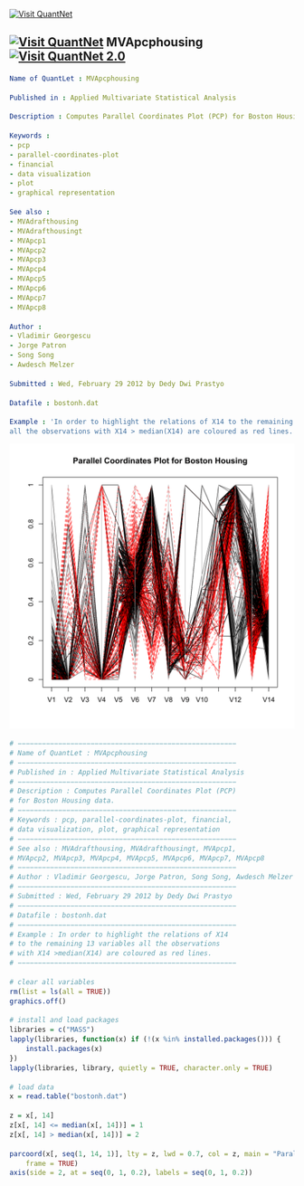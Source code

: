 
[<img src="https://github.com/QuantLet/Styleguide-and-Validation-procedure/blob/master/pictures/banner.png" alt="Visit QuantNet">](http://quantlet.de/index.php?p=info)

## [<img src="https://github.com/QuantLet/Styleguide-and-Validation-procedure/blob/master/pictures/qloqo.png" alt="Visit QuantNet">](http://quantlet.de/) **MVApcphousing** [<img src="https://github.com/QuantLet/Styleguide-and-Validation-procedure/blob/master/pictures/QN2.png" width="60" alt="Visit QuantNet 2.0">](http://quantlet.de/d3/ia)

```yaml
Name of QuantLet : MVApcphousing

Published in : Applied Multivariate Statistical Analysis

Description : Computes Parallel Coordinates Plot (PCP) for Boston Housing data.

Keywords : 
- pcp
- parallel-coordinates-plot
- financial
- data visualization
- plot
- graphical representation

See also : 
- MVAdrafthousing
- MVAdrafthousingt
- MVApcp1
- MVApcp2
- MVApcp3
- MVApcp4
- MVApcp5
- MVApcp6
- MVApcp7
- MVApcp8

Author :
- Vladimir Georgescu
- Jorge Patron
- Song Song
- Awdesch Melzer

Submitted : Wed, February 29 2012 by Dedy Dwi Prastyo

Datafile : bostonh.dat

Example : 'In order to highlight the relations of X14 to the remaining 13 variables
all the observations with X14 > median(X14) are coloured as red lines.'
```

![Picture1](MVApcphousing.png)


```r
# −−−−−−−−−−−−−−−−−−−−−−−−−−−−−−−−−−−−−−−−−−−−−−−−−−−−−−
# Name of QuantLet : MVApcphousing
# −−−−−−−−−−−−−−−−−−−−−−−−−−−−−−−−−−−−−−−−−−−−−−−−−−−−−−
# Published in : Applied Multivariate Statistical Analysis
# −−−−−−−−−−−−−−−−−−−−−−−−−−−−−−−−−−−−−−−−−−−−−−−−−−−−−−
# Description : Computes Parallel Coordinates Plot (PCP) 
# for Boston Housing data.
# −−−−−−−−−−−−−−−−−−−−−−−−−−−−−−−−−−−−−−−−−−−−−−−−−−−−−−
# Keywords : pcp, parallel-coordinates-plot, financial, 
# data visualization, plot, graphical representation
# −−−−−−−−−−−−−−−−−−−−−−−−−−−−−−−−−−−−−−−−−−−−−−−−−−−−−−
# See also : MVAdrafthousing, MVAdrafthousingt, MVApcp1, 
# MVApcp2, MVApcp3, MVApcp4, MVApcp5, MVApcp6, MVApcp7, MVApcp8 
# −−−−−−−−−−−−−−−−−−−−−−−−−−−−−−−−−−−−−−−−−−−−−−−−−−−−−−
# Author : Vladimir Georgescu, Jorge Patron, Song Song, Awdesch Melzer
# −−−−−−−−−−−−−−−−−−−−−−−−−−−−−−−−−−−−−−−−−−−−−−−−−−−−−−
# Submitted : Wed, February 29 2012 by Dedy Dwi Prastyo
# −−−−−−−−−−−−−−−−−−−−−−−−−−−−−−−−−−−−−−−−−−−−−−−−−−−−−−
# Datafile : bostonh.dat
# −−−−−−−−−−−−−−−−−−−−−−−−−−−−−−−−−−−−−−−−−−−−−−−−−−−−−−
# Example : In order to highlight the relations of X14 
# to the remaining 13 variables all the observations 
# with X14 >median(X14) are coloured as red lines.
# −−−−−−−−−−−−−−−−−−−−−−−−−−−−−−−−−−−−−−−−−−−−−−−−−−−−−−

# clear all variables
rm(list = ls(all = TRUE))
graphics.off()

# install and load packages
libraries = c("MASS")
lapply(libraries, function(x) if (!(x %in% installed.packages())) {
    install.packages(x)
})
lapply(libraries, library, quietly = TRUE, character.only = TRUE)

# load data
x = read.table("bostonh.dat")

z = x[, 14]
z[x[, 14] <= median(x[, 14])] = 1
z[x[, 14] > median(x[, 14])] = 2

parcoord(x[, seq(1, 14, 1)], lty = z, lwd = 0.7, col = z, main = "Parallel Coordinates Plot for Boston Housing", 
    frame = TRUE)
axis(side = 2, at = seq(0, 1, 0.2), labels = seq(0, 1, 0.2)) 

```
